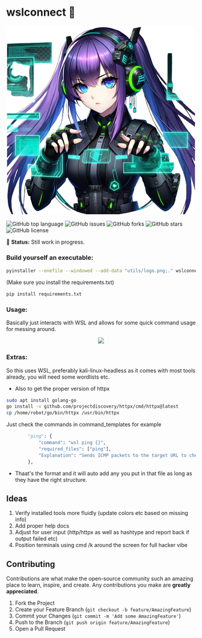 # wslconnect 🚀

<p align="center">
  <img src="utils/logo.png">
</p>

![GitHub top language](https://img.shields.io/github/languages/top/pentestfunctions/wslconnect)
![GitHub issues](https://img.shields.io/github/issues/pentestfunctions/wslconnect)
![GitHub forks](https://img.shields.io/github/forks/pentestfunctions/wslconnect)
![GitHub stars](https://img.shields.io/github/stars/pentestfunctions/wslconnect)
![GitHub license](https://img.shields.io/github/license/pentestfunctions/wslconnect)


🔨 **Status:** Still work in progress.

### Build yourself an executable:
```bash
pyinstaller --onefile --windowed --add-data "utils/logo.png;." wslconnect.py
```

(Make sure you install the requirements.txt)
```bash
pip install requirements.txt
```

### Usage:

Basically just interacts with WSL and allows for some quick command usage for messing around.

<p align="center">
  <img src="examplevideos/whatyathink.gif">
</p>


### Extras:
So this uses WSL, preferably kali-linux-headless as it comes with most tools already, you will need some wordlists etc.

- Also to get the proper version of httpx

```bash
sudo apt install golang-go
go install -v github.com/projectdiscovery/httpx/cmd/httpx@latest
cp /home/robot/go/bin/httpx /usr/bin/httpx
```

Just check the commands in command_templates for example 

```python
        "ping": {
            "command": "wsl ping {}",
            "required_files": ["ping"],
            "Explanation": "Sends ICMP packets to the target URL to check connectivity and measure response time."
        },
```

- Thaat's the format and it will auto add any you put in that file as long as they have the right structure.


## Ideas

1. Verify installed tools more fluidly (update colors etc based on missing info)
2. Add proper help docs
3. Adjust for user input (http/httpx as well as hashtype and report back if output failed etc)
4. Position terminals using cmd /k around the screen for full hacker vibe

## Contributing
Contributions are what make the open-source community such an amazing place to learn, inspire, and create. Any contributions you make are **greatly appreciated**.

1. Fork the Project
2. Create your Feature Branch (`git checkout -b feature/AmazingFeature`)
3. Commit your Changes (`git commit -m 'Add some AmazingFeature'`)
4. Push to the Branch (`git push origin feature/AmazingFeature`)
5. Open a Pull Request
